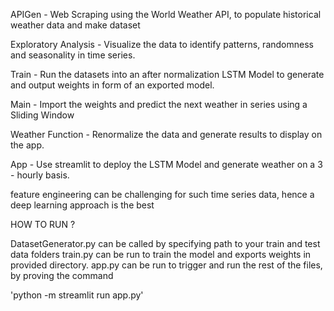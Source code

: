 APIGen - Web Scraping using the World Weather API, to populate historical weather data and make dataset

Exploratory Analysis - Visualize the data to identify patterns, randomness and seasonality in time series.

Train - Run the datasets into an after normalization LSTM Model to generate and output weights in form of an exported model.

Main - Import the weights and predict the next weather in series using a Sliding Window 

Weather Function - Renormalize the data and generate results to display on the app.

App - Use streamlit to deploy the LSTM Model and generate weather on a 3 - hourly basis.

feature engineering can be challenging for such time series data, hence a deep learning approach is the best


HOW TO RUN ?

DatasetGenerator.py can be called by specifying path to your train and test data folders
train.py can be run to train the model and exports weights in provided directory.
app.py can be run to trigger and run the rest of the files, by proving the command

'python -m streamlit run app.py'